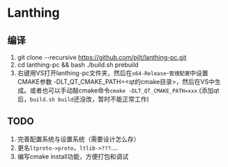 # Lanthing
## 编译
1. git clone --recursive https://github.com/pjlt/lanthing-pc.git
2. cd lanthing-pc && bash ./build.sh prebuild
3. 右键用VS打开lanthing-pc文件夹，然后在`x64-Release`-`管理配置`中设置CMAKE参数 -DLT_QT_CMAKE_PATH=<qt的cmake目录>，然后在VS中生成。或者也可以手动敲cmake命令`cmake -DLT_QT_CMAKE_PATH=xxx`
(添加qt后，`build.sh build`还没改，暂时不能正常工作)

## TODO
1. 完善配置系统与设置系统（需要设计怎么存）
2. 更名`ltproto->proto`，`ltlib->???`....
3. 编写cmake install功能，方便打包和调试

